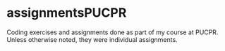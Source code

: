 # assignmentsPUCPR
Coding exercises and assignments done as part of my course at PUCPR. Unless otherwise noted, they were individual assignments.
